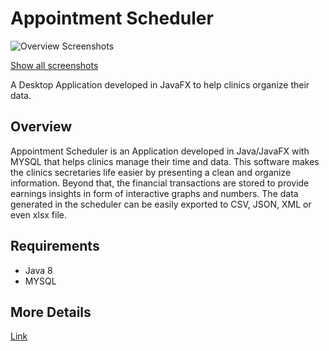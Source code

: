 # Appointment Scheduler

![Overview Screenshots](https://i.imgur.com/j0nJ0v9.png)

[Show all screenshots](myLib/README.md)

A Desktop Application developed in JavaFX to help clinics organize their data.

## Overview

Appointment Scheduler is an Application developed in Java/JavaFX with MYSQL that helps clinics manage their time and data. This software makes the clinics secretaries life easier by presenting a clean and organize information. Beyond that, the financial transactions are stored to provide earnings insights in form of interactive graphs and numbers. The data generated in the scheduler can be easily exported to CSV, JSON, XML or even xlsx file.

## Requirements

* Java 8
* MYSQL

## More Details

[Link](www.google.com)
